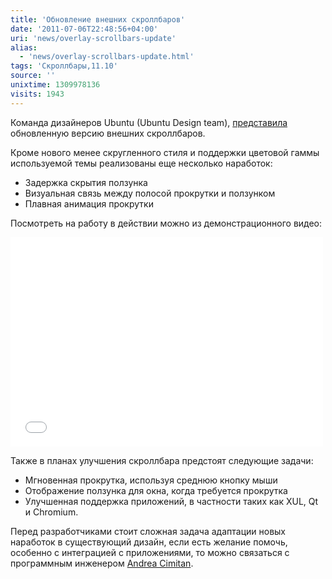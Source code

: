 ```yaml
---
title: 'Обновление внешних скроллбаров'
date: '2011-07-06T22:48:56+04:00'
uri: 'news/overlay-scrollbars-update'
alias: 
  - 'news/overlay-scrollbars-update.html'
tags: 'Скроллбары,11.10'
source: ''
unixtime: 1309978136
visits: 1943
---
```

Команда дизайнеров Ubuntu (Ubuntu Design team), [представила](http://design.canonical.com/2011/07/overlay-scrollbars-update/) обновленную версию внешних скроллбаров.

Кроме нового менее скругленного стиля и поддержки цветовой гаммы используемой темы реализованы еще несколько наработок:

*   Задержка скрытия ползунка
*   Визуальная связь между полосой прокрутки и ползунком
*   Плавная анимация прокрутки

Посмотреть на работу в действии можно из демонстрационного видео:

<iframe src="//player.vimeo.com/video/26015470?title=0&amp;byline=0&amp;portrait=0" width="500" height="335" frameborder="0"></iframe>

Также в планах улучшения скроллбара предстоят следующие задачи:

*   Мгновенная прокрутка, используя среднюю кнопку мыши
*   Отображение ползунка для окна, когда требуется прокрутка
*   Улучшенная поддержка приложений, в частности таких как XUL, Qt и Chromium.

Перед разработчиками стоит сложная задача адаптации новых наработок в существующий дизайн, если есть желание помочь, особенно с интеграцией с приложениями, то можно связаться с программным инженером [Andrea Cimitan](mailto:andrea.cimitan@canonical.com).
